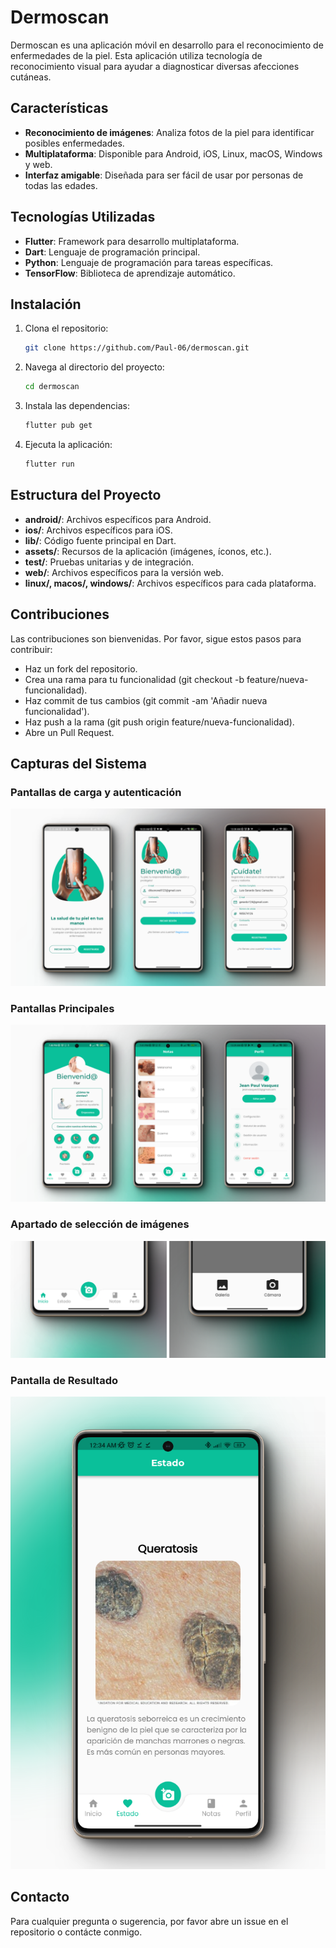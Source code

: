 # Dermoscan
Dermoscan es una aplicación móvil en desarrollo para el reconocimiento de enfermedades de la piel. Esta aplicación utiliza tecnología de reconocimiento visual para ayudar a diagnosticar diversas afecciones cutáneas.

## Características
- **Reconocimiento de imágenes**: Analiza fotos de la piel para identificar posibles enfermedades.
- **Multiplataforma**: Disponible para Android, iOS, Linux, macOS, Windows y web.
- **Interfaz amigable**: Diseñada para ser fácil de usar por personas de todas las edades.

## Tecnologías Utilizadas
- **Flutter**: Framework para desarrollo multiplataforma.
- **Dart**: Lenguaje de programación principal.
- **Python**: Lenguaje de programación para tareas específicas.
- **TensorFlow**: Biblioteca de aprendizaje automático.

## Instalación
1. Clona el repositorio:
    ```bash
    git clone https://github.com/Paul-06/dermoscan.git
    ```
2. Navega al directorio del proyecto:
    ```bash
    cd dermoscan
    ```
3. Instala las dependencias:
    ```bash
    flutter pub get
    ```
4. Ejecuta la aplicación:
    ```bash
    flutter run
    ```
    
## Estructura del Proyecto
- **android/**: Archivos específicos para Android.
- **ios/**: Archivos específicos para iOS.
- **lib/**: Código fuente principal en Dart.
- **assets/**: Recursos de la aplicación (imágenes, íconos, etc.).
- **test/**: Pruebas unitarias y de integración.
- **web/**: Archivos específicos para la versión web.
- **linux/, macos/, windows/**: Archivos específicos para cada plataforma.

## Contribuciones
Las contribuciones son bienvenidas. Por favor, sigue estos pasos para contribuir:

- Haz un fork del repositorio.
- Crea una rama para tu funcionalidad (git checkout -b feature/nueva-funcionalidad).
- Haz commit de tus cambios (git commit -am 'Añadir nueva funcionalidad').
- Haz push a la rama (git push origin feature/nueva-funcionalidad).
- Abre un Pull Request.

## Capturas del Sistema

### Pantallas de carga y autenticación
![Pantalla de carga y autenticación](screenshots/authentication_pages.png)

### Pantallas Principales
![Pantallas Principales](screenshots/main_pages.png)

### Apartado de selección de imágenes
![Pantalla de selección de imágenes](screenshots/pick_image_menu.png)

### Pantalla de Resultado
![Pantalla de Resultado](screenshots/result.png)

## Contacto
Para cualquier pregunta o sugerencia, por favor abre un issue en el repositorio o contácte conmigo.
